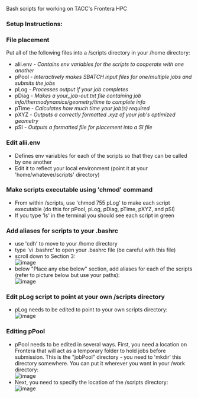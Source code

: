 Bash scripts for working on TACC's Frontera HPC  

### Setup Instructions:

### File placement  
Put all of the following files into a /scripts directory in your /home directory:  
- alii.env - *Contains env variables for the scripts to cooperate with one another*
- pPool - *Interactively makes SBATCH input files for one/multiple jobs and submits the jobs*
- pLog - *Processes output if your job completes*
- pDiag - *Makes a your_job-out.txt file containing job info/thermodynamics/geometry/time to complete info*
- pTime - *Calculates how much time your job(s) required*
- pXYZ - *Outputs a correctly formatted .xyz of your job's optimized geometry*
- pSI - *Outputs a formatted file for placement into a SI file*  


### Edit alii.env  
- Defines env variables for each of the scripts so that they can be called by one another
- Edit it to reflect your local environment (point it at your 'home/whatever/scripts' directory)  


### Make scripts executable using 'chmod' command
- From within /scripts, use 'chmod 755 pLog' to make each script executable (do this for pPool, pLog, pDiag, pTime, pXYZ, and pSI)
- If you type 'ls' in the terminal you should see each script in green

### Add aliases for scripts to your .bashrc
- use 'cdh' to move to your /home directory
- type 'vi .bashrc' to open your .bashrc file (be careful with this file)
- scroll down to Section 3:  
![image](https://user-images.githubusercontent.com/49004818/189991651-ba8cf079-06d1-4094-a0aa-13efff5bc5f2.png)
- below "Place any else below" section, add aliases for each of the scripts (refer to picture below but use your paths):  
![image](https://user-images.githubusercontent.com/49004818/189980680-a39a7978-58f5-4d42-9376-e82f8b518a68.png)  

### Edit pLog script to point at your own /scripts directory
- pLog needs to be edited to point to your own scripts directory:  
![image](https://user-images.githubusercontent.com/49004818/189981362-d4d2f905-81a8-4c95-991e-788d8345df49.png)  

### Editing pPool  
- pPool needs to be edited in several ways. First, you need a location on Frontera that will act as a temporary folder to hold jobs before submission. This is the "jobPool" directory - you need to 'mkdir' this directory somewhere. You can put it wherever you want in your /work directory:  
 ![image](https://user-images.githubusercontent.com/49004818/189989742-86eeaae5-48f1-4518-af89-0e3ce2116259.png)  
- Next, you need to specify the location of the /scripts directory:  
![image](https://user-images.githubusercontent.com/49004818/189989813-9686a455-d5c0-4a77-b37e-2e9d05433026.png)





